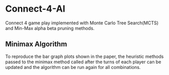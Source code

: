 # Connect-4-AI
Connect 4 game play implemented with Monte Carlo Tree Search(MCTS) and Min-Max alpha beta pruning methods.

## Minimax Algorithm
To reproduce the bar graph plots shown in the paper, the heuristic methods passed to the minimax method called after the turns of each player can be updated and the algorithm can be run again for all combinations. 